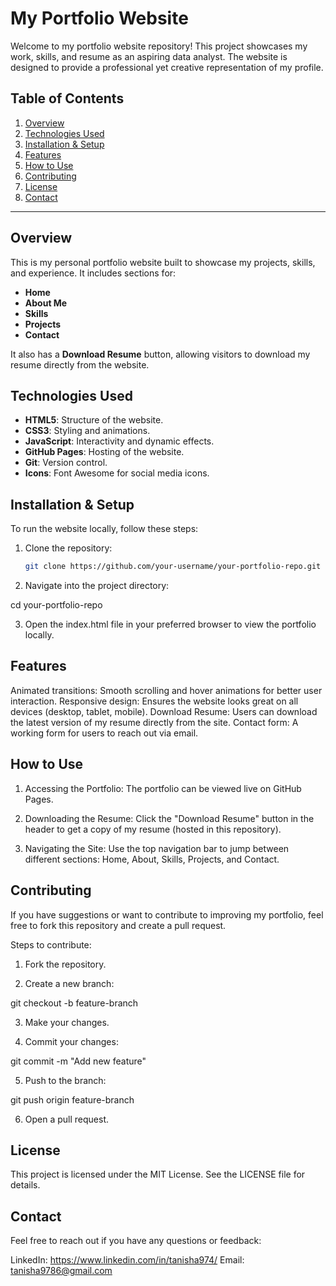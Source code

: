 # My Portfolio Website

Welcome to my portfolio website repository! This project showcases my work, skills, and resume as an aspiring data analyst. The website is designed to provide a professional yet creative representation of my profile.

## Table of Contents

1. [Overview](#overview)
2. [Technologies Used](#technologies-used)
3. [Installation & Setup](#installation--setup)
4. [Features](#features)
5. [How to Use](#how-to-use)
6. [Contributing](#contributing)
7. [License](#license)
8. [Contact](#contact)

---

## Overview

This is my personal portfolio website built to showcase my projects, skills, and experience. It includes sections for:
- **Home**
- **About Me**
- **Skills**
- **Projects**
- **Contact**

It also has a **Download Resume** button, allowing visitors to download my resume directly from the website.

## Technologies Used

- **HTML5**: Structure of the website.
- **CSS3**: Styling and animations.
- **JavaScript**: Interactivity and dynamic effects.
- **GitHub Pages**: Hosting of the website.
- **Git**: Version control.
- **Icons**: Font Awesome for social media icons.

## Installation & Setup

To run the website locally, follow these steps:

1. Clone the repository:

   ```bash
   git clone https://github.com/your-username/your-portfolio-repo.git

2. Navigate into the project directory:


cd your-portfolio-repo

3. Open the index.html file in your preferred browser to view the portfolio locally.


## Features

Animated transitions: Smooth scrolling and hover animations for better user interaction.
Responsive design: Ensures the website looks great on all devices (desktop, tablet, mobile).
Download Resume: Users can download the latest version of my resume directly from the site.
Contact form: A working form for users to reach out via email.


## How to Use
1. Accessing the Portfolio: The portfolio can be viewed live on GitHub Pages.

2. Downloading the Resume:
Click the "Download Resume" button in the header to get a copy of my resume (hosted in this repository).

3. Navigating the Site:
Use the top navigation bar to jump between different sections: Home, About, Skills, Projects, and Contact.


## Contributing
If you have suggestions or want to contribute to improving my portfolio, feel free to fork this repository and create a pull request.

Steps to contribute:

1. Fork the repository.

2. Create a new branch:

git checkout -b feature-branch

3. Make your changes.

4. Commit your changes:

git commit -m "Add new feature"

5. Push to the branch:

git push origin feature-branch

6. Open a pull request.


## License

This project is licensed under the MIT License. See the LICENSE file for details.


## Contact
Feel free to reach out if you have any questions or feedback:

LinkedIn: https://www.linkedin.com/in/tanisha974/
Email: tanisha9786@gmail.com
